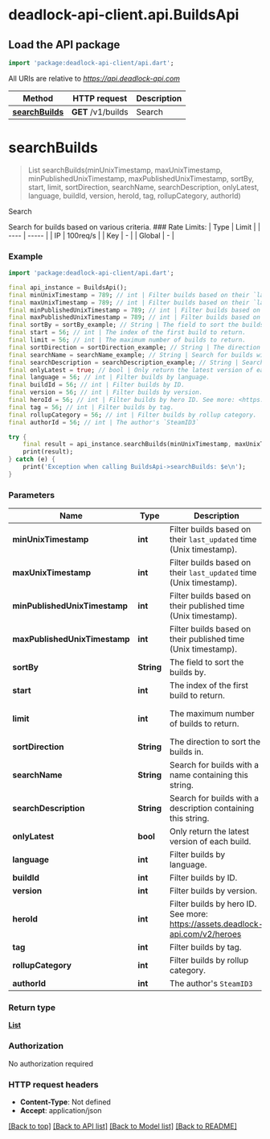 # deadlock-api-client.api.BuildsApi

## Load the API package
```dart
import 'package:deadlock-api-client/api.dart';
```

All URIs are relative to *https://api.deadlock-api.com*

Method | HTTP request | Description
------------- | ------------- | -------------
[**searchBuilds**](BuildsApi.md#searchbuilds) | **GET** /v1/builds | Search


# **searchBuilds**
> List<Build> searchBuilds(minUnixTimestamp, maxUnixTimestamp, minPublishedUnixTimestamp, maxPublishedUnixTimestamp, sortBy, start, limit, sortDirection, searchName, searchDescription, onlyLatest, language, buildId, version, heroId, tag, rollupCategory, authorId)

Search

 Search for builds based on various criteria.  ### Rate Limits: | Type | Limit | | ---- | ----- | | IP | 100req/s | | Key | - | | Global | - |     

### Example
```dart
import 'package:deadlock-api-client/api.dart';

final api_instance = BuildsApi();
final minUnixTimestamp = 789; // int | Filter builds based on their `last_updated` time (Unix timestamp).
final maxUnixTimestamp = 789; // int | Filter builds based on their `last_updated` time (Unix timestamp).
final minPublishedUnixTimestamp = 789; // int | Filter builds based on their published time (Unix timestamp).
final maxPublishedUnixTimestamp = 789; // int | Filter builds based on their published time (Unix timestamp).
final sortBy = sortBy_example; // String | The field to sort the builds by.
final start = 56; // int | The index of the first build to return.
final limit = 56; // int | The maximum number of builds to return.
final sortDirection = sortDirection_example; // String | The direction to sort the builds in.
final searchName = searchName_example; // String | Search for builds with a name containing this string.
final searchDescription = searchDescription_example; // String | Search for builds with a description containing this string.
final onlyLatest = true; // bool | Only return the latest version of each build.
final language = 56; // int | Filter builds by language.
final buildId = 56; // int | Filter builds by ID.
final version = 56; // int | Filter builds by version.
final heroId = 56; // int | Filter builds by hero ID. See more: <https://assets.deadlock-api.com/v2/heroes>
final tag = 56; // int | Filter builds by tag.
final rollupCategory = 56; // int | Filter builds by rollup category.
final authorId = 56; // int | The author's `SteamID3`

try {
    final result = api_instance.searchBuilds(minUnixTimestamp, maxUnixTimestamp, minPublishedUnixTimestamp, maxPublishedUnixTimestamp, sortBy, start, limit, sortDirection, searchName, searchDescription, onlyLatest, language, buildId, version, heroId, tag, rollupCategory, authorId);
    print(result);
} catch (e) {
    print('Exception when calling BuildsApi->searchBuilds: $e\n');
}
```

### Parameters

Name | Type | Description  | Notes
------------- | ------------- | ------------- | -------------
 **minUnixTimestamp** | **int**| Filter builds based on their `last_updated` time (Unix timestamp). | [optional] 
 **maxUnixTimestamp** | **int**| Filter builds based on their `last_updated` time (Unix timestamp). | [optional] 
 **minPublishedUnixTimestamp** | **int**| Filter builds based on their published time (Unix timestamp). | [optional] 
 **maxPublishedUnixTimestamp** | **int**| Filter builds based on their published time (Unix timestamp). | [optional] 
 **sortBy** | **String**| The field to sort the builds by. | [optional] 
 **start** | **int**| The index of the first build to return. | [optional] 
 **limit** | **int**| The maximum number of builds to return. | [optional] [default to 100]
 **sortDirection** | **String**| The direction to sort the builds in. | [optional] 
 **searchName** | **String**| Search for builds with a name containing this string. | [optional] 
 **searchDescription** | **String**| Search for builds with a description containing this string. | [optional] 
 **onlyLatest** | **bool**| Only return the latest version of each build. | [optional] 
 **language** | **int**| Filter builds by language. | [optional] 
 **buildId** | **int**| Filter builds by ID. | [optional] 
 **version** | **int**| Filter builds by version. | [optional] 
 **heroId** | **int**| Filter builds by hero ID. See more: <https://assets.deadlock-api.com/v2/heroes> | [optional] 
 **tag** | **int**| Filter builds by tag. | [optional] 
 **rollupCategory** | **int**| Filter builds by rollup category. | [optional] 
 **authorId** | **int**| The author's `SteamID3` | [optional] 

### Return type

[**List<Build>**](Build.md)

### Authorization

No authorization required

### HTTP request headers

 - **Content-Type**: Not defined
 - **Accept**: application/json

[[Back to top]](#) [[Back to API list]](../README.md#documentation-for-api-endpoints) [[Back to Model list]](../README.md#documentation-for-models) [[Back to README]](../README.md)


